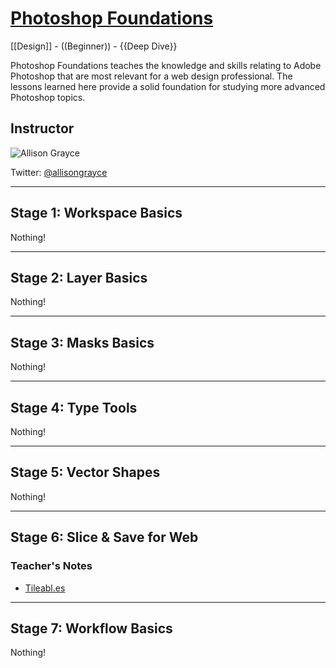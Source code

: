 [Photoshop Foundations](http://teamtreehouse.com/library/photoshop-foundations)
===
[[Design]] - ((Beginner)) - {{Deep Dive}}

Photoshop Foundations teaches the knowledge and skills relating to Adobe Photoshop that are most relevant for a web design professional. The lessons learned here provide a solid foundation for studying more advanced Photoshop topics.

## Instructor
![Allison Grayce](https://secure.gravatar.com/avatar/ce78f8024ceccccd5f412f6c63bf1a89?s=64 "Allison Grayce")

Twitter: [@allisongrayce](http://twitter.com/allisongrayce)

---

## Stage 1: Workspace Basics
Nothing!

---

## Stage 2: Layer Basics
Nothing!

---

## Stage 3: Masks Basics
Nothing!

---

## Stage 4: Type Tools
Nothing!

---

## Stage 5: Vector Shapes
Nothing!

---

## Stage 6: Slice & Save for Web

### Teacher's Notes
+ [Tileabl.es](http://tileabl.es/)

---

## Stage 7: Workflow Basics
Nothing!